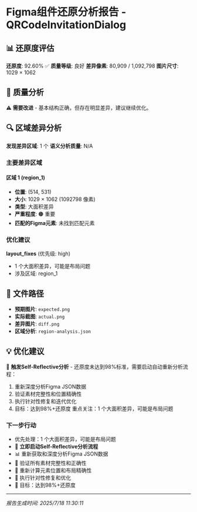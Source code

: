 # Figma组件还原分析报告 - QRCodeInvitationDialog

## 📊 还原度评估

**还原度**: 92.60% ✅
**质量等级**: 良好
**差异像素**: 80,909 / 1,092,798
**图片尺寸**: 1029 × 1062

## 🎯 质量分析

⚠️ **需要改进** - 基本结构正确，但存在明显差异，建议继续优化。

## 🔍 区域差异分析

**发现差异区域**: 1 个
**语义分析质量**: N/A

### 主要差异区域


#### 区域 1 (region_1)
- **位置**: (514, 531)
- **大小**: 1029 × 1062 (1092798 像素)
- **类型**: 大面积差异
- **严重程度**: 🟠 重要
- **匹配的Figma元素**: 未找到匹配元素



### 优化建议


**layout_fixes** (优先级: high)
- 1 个大面积差异，可能是布局问题
- 涉及区域: region_1


## 📁 文件路径

- **预期图片**: `expected.png`
- **实际截图**: `actual.png`
- **差异图片**: `diff.png`
- **区域分析**: `region-analysis.json`

## 💡 优化建议

🔄 **触发Self-Reflective分析** - 还原度未达到98%标准，需要启动自动重新分析流程：
1. 重新深度分析Figma JSON数据
2. 验证素材完整性和位置精确性
3. 执行针对性修复和迭代优化
4. 目标：达到98%+还原度 重点关注：1 个大面积差异，可能是布局问题

### 下一步行动

- 优先处理：1 个大面积差异，可能是布局问题
- 🔄 **立即启动Self-Reflective分析流程**
- 📊 重新获取和深度分析Figma JSON数据
- 🎨 验证所有素材完整性和正确性
- 📐 重新计算元素位置和布局精确性
- 🔧 执行针对性修复和优化
- 🎯 目标：达到98%+还原度

---
*报告生成时间: 2025/7/18 11:30:11*
